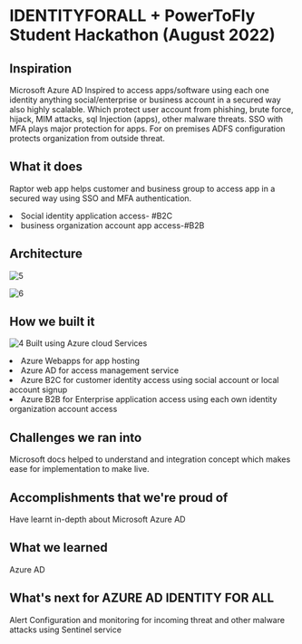 # IDENTITYFORALL + PowerToFly Student Hackathon (August 2022)

## Inspiration

Microsoft Azure AD  Inspired to access apps/software using each one identity anything social/enterprise or business account in a secured way also highly scalable. Which protect user account from phishing, brute force, hijack, MIM attacks, sql Injection (apps), other malware threats.
SSO with MFA plays major protection for apps.
For on premises ADFS configuration protects organization from outside threat.

## What it does
Raptor web app helps customer and business group to access app in a secured way using SSO and MFA authentication.

<li>Social identity application access- #B2C</li>
<li>business organization account app access-#B2B </li>

## Architecture

![5](https://user-images.githubusercontent.com/101945531/187052521-8b6095a6-7b93-4bac-b539-9e6d34d76e8b.png)

![6](https://user-images.githubusercontent.com/101945531/187052623-8e841269-e7d5-4766-94ec-cea369f6e48e.png)

## How we built it
![4](https://user-images.githubusercontent.com/101945531/187052513-f23254eb-25b6-4b38-a70f-2df09386e96e.png)
Built using Azure cloud Services
<li> Azure Webapps for app hosting </li>
<li>Azure AD for access management service</li>
<li>Azure B2C for customer identity access using social account or local account signup</li>
<li>Azure B2B for Enterprise application access using each own  identity organization account access</li>

## Challenges we ran into
Microsoft docs helped to understand and integration concept which makes ease for implementation to make live.

## Accomplishments that we're proud of

Have learnt in-depth about Microsoft Azure AD

## What we learned

Azure AD

## What's next for AZURE AD IDENTITY FOR ALL
Alert Configuration  and monitoring for incoming threat and other malware attacks using Sentinel service
